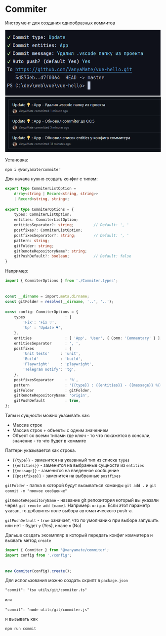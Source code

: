 # Commiter

Инструмент для создания однообразных коммитов

![img.png](img.png)
![img_1.png](img_1.png)

Установка:

```shell
npm i @vanyamate/commiter
```

Для начала нужно создать конфиг c типом:

```typescript
export type CommiterListOption =
    Array<string | Record<string, string>>
    | Record<string, string>;

export type CommiterOptions = {
    types: CommiterListOption;
    entities: CommiterListOption;
    entitiesSeparator?: string;         // Default: ', '
    postfixes?: CommiterListOption;
    postfixesSeparator?: string;        // Default: ', '
    pattern: string;
    gitFolder: string;
    gitRemoteRepositoryName?: string;
    gitPushDefault?: boolean;           // Default: false
}
```

Например:

```typescript
import { CommiterOptions } from './Commiter.types';


const __dirname = import.meta.dirname;
const gitFolder = resolve(__dirname, '..', '..');

const config: CommiterOptions = {
    types                  : {
        'Fix': 'Fix 💡',
        'Up' : 'Update ♥',
    },
    entities               : [ 'App', 'User', { Comm: 'Commentary' } ],
    entitiesSeparator      : ', ',
    postfixes              : {
        'Unit tests'     : 'unit',
        'Build'          : 'build',
        'Playwright'     : 'playwright',
        'Telegram notify': 'tg',
    },
    postfixesSeparator     : '%',
    pattern                : '{{type}} : {{entities}} - {{message}} %{{postfixes}}%',
    gitFolder              : gitFolder,
    gitRemoteRepositoryName: 'origin',
    gitPushDefault         : true,
};
```

Типы и сущности можно указывать как:

- Массив строк
- Массив строк + объекты с одним значением
- Объект со всеми типами где ключ - то что покажется в консоли, значение - то что будет в коммите

Паттерн указывается как строка.

- `{{type}}` - заменится на указанный тип из списка `types`
- `{{entities}}` - заменится на выбранные сущности из `entities`
- `{{message}}` - заменится на введенное сообщение
- `{{postfixes}}` - заменится на выбранные `postfixes`

`gitFolder` - папка в которой будут вызываться команды `git add .` и `git commit -m "полное сообщение"`

`gitRemoteRepositoryName` - название git репозитория который вы указали через `git remote add [name]`.
Например: `origin`. Если этот параметр указан, то добавится поле выбора автоматического push-а.

`gitPushDefault` - `true` означает, что по умолчанию при выборе запушить или нет - будет `y` (Yes), иначе `n` (No)

Дальше создать эксемпляр в который передать конфиг коммитера и вызвать метод `create`

```typescript
import { Commiter } from '@vanyamate/commiter';
import config from './config';


new Commiter(config).create();
```

Для использования можно создать скрипт в `package.json`

```text
"commit": "tsx utils/git/commiter.ts" 

или

"commit": "node utils/git/commiter.js"
```

и вызывать как

```shell
npm run commit
```